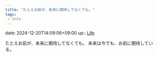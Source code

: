 ```yaml
---
title: "たとえお前が、未来に期待してなくても。"
tags:
 - Info
---
```


date: 2024-12-20T14:09:06+09:00
up:: [Life](../Bar/Novel/Chaos/Life.md)

たとえお前が、未来に期待してなくても。
未来は今でも、お前に期待している。
